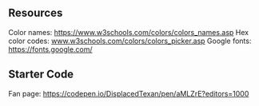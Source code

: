 ## Resources
Color names: https://www.w3schools.com/colors/colors_names.asp
Hex color codes: www.w3schools.com/colors/colors_picker.asp
Google fonts: https://fonts.google.com/

## Starter Code
Fan page: https://codepen.io/DisplacedTexan/pen/aMLZrE?editors=1000

